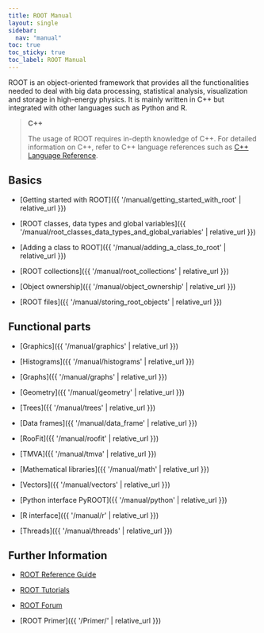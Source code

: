 ```yaml
---
title: ROOT Manual
layout: single
sidebar:
  nav: "manual"
toc: true
toc_sticky: true
toc_label: ROOT Manual
---
```


ROOT is an object-oriented framework that provides all the functionalities needed to deal
with big data processing, statistical analysis, visualization and storage in high-energy physics. It is mainly
written in C++ but integrated with other languages such as Python and R.

> **C++**
> 
> The usage of ROOT requires in-depth knowledge of C++. For detailed information on C++, refer to C++ language references such as [C++ Language Reference](https://docs.microsoft.com/en-us/cpp/cpp/cpp-language-reference?view=vs-2019).
> 

## Basics

  - [Getting started with ROOT]({{ '/manual/getting_started_with_root' | relative_url }})

  - [ROOT classes, data types and global variables]({{ '/manual/root_classes_data_types_and_global_variables' | relative_url }})

  - [Adding a class to ROOT]({{ '/manual/adding_a_class_to_root' | relative_url }})

  - [ROOT collections]({{ '/manual/root_collections' | relative_url }})

  - [Object ownership]({{ '/manual/object_ownership' | relative_url }})

  - [ROOT files]({{ '/manual/storing_root_objects' | relative_url }})


## Functional parts

  - [Graphics]({{ '/manual/graphics' | relative_url }})

  - [Histograms]({{ '/manual/histograms' | relative_url }})

  - [Graphs]({{ '/manual/graphs' | relative_url }})
  
  - [Geometry]({{ '/manual/geometry' | relative_url }})

  - [Trees]({{ '/manual/trees' | relative_url }})
  
  - [Data frames]({{ '/manual/data_frame' | relative_url }})
  
  - [RooFit]({{ '/manual/roofit' | relative_url }})
  
  - [TMVA]({{ '/manual/tmva' | relative_url }})

  - [Mathematical libraries]({{ '/manual/math' | relative_url }})
  
  - [Vectors]({{ '/manual/vectors' | relative_url }})
  
  - [Python interface PyROOT]({{ '/manual/python' | relative_url }})
  
  - [R interface]({{ '/manual/r' | relative_url }})
  
  - [Threads]({{ '/manual/threads' | relative_url }})

## Further Information

  - [ROOT Reference Guide](https://root.cern/doc/master/)

  - [ROOT Tutorials](https://root.cern/doc/master/group__Tutorials.html)

  - [ROOT Forum](https://root-forum.cern.ch/)

  - [ROOT Primer]({{ '/Primer/' | relative_url }})